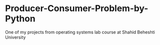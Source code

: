 # Producer-Consumer-Problem-by-Python
One of my projects from operating systems lab course at Shahid Beheshti University

